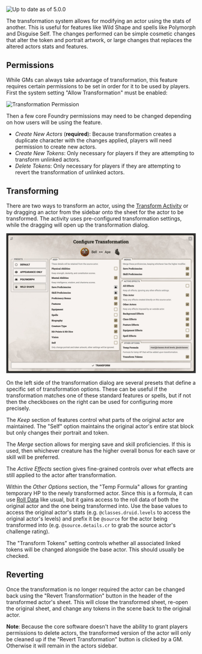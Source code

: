 ![Up to date as of 5.0.0](https://img.shields.io/static/v1?label=dnd5e&message=5.0.0&color=informational)

The transformation system allows for modifying an actor using the stats of another. This is useful for features like Wild Shape and spells like Polymorph and Disguise Self. The changes performed can be simple cosmetic changes that alter the token and portrait artwork, or large changes that replaces the altered actors stats and features.

## Permissions

While GMs can always take advantage of transformation, this feature requires certain permissions to be set in order for it to be used by players. First the system setting "Allow Transformation" must be enabled:

![Transformation Permission](https://raw.githubusercontent.com/foundryvtt/dnd5e/publish-wiki/wiki/images/transformation/transformation-permission.jpg)

Then a few core Foundry permissions may need to be changed depending on how users will be using the feature.

- *Create New Actors* (**required**): Because transformation creates a duplicate character with the changes applied, players will need permission to create new actors.
- *Create New Tokens*: Only necessary for players if they are attempting to transform unlinked actors.
- *Delete Tokens*: Only necessary for players if they are attempting to revert the transformation of unlinked actors.


## Transforming

There are two ways to transform an actor, using the [Transform Activity](Activity-Type-Transform.md) or by dragging an actor from the sidebar onto the sheet for the actor to be transformed. The activity uses pre-configured transformation settings, while the dragging will open up the transformation dialog.

![Transformation Dialog](https://raw.githubusercontent.com/foundryvtt/dnd5e/publish-wiki/wiki/images/transformation/transformation-dialog.jpg)

On the left side of the transformation dialog are several presets that define a specific set of transformation options. These can be useful if the transformation matches one of these standard features or spells, but if not then the checkboxes on the right can be used for configuring more precisely.

The *Keep* section of features control what parts of the original actor are maintained. The "Self" option maintains the original actor's entire stat block but only changes their portrait and token.

The *Merge* section allows for merging save and skill proficiencies. If this is used, then whichever creature has the higher overall bonus for each save or skill will be preferred.

The *Active Effects* section gives fine-grained controls over what effects are still applied to the actor after transformation.

Within the *Other Options* section, the "Temp Formula" allows for granting temporary HP to the newly transformed actor. Since this is a formula, it can use [Roll Data](Roll-Formulas.md) like usual, but it gains access to the roll data of both the original actor and the one being transformed into. Use the base values to access the original actor's stats (e.g. `@classes.druid.levels` to access the original actor's levels) and prefix it be `@source` for the actor being transformed into (e.g. `@source.details.cr` to grab the source actor's challenge rating).

The "Transform Tokens" setting controls whether all associated linked tokens will be changed alongside the base actor. This should usually be checked.


## Reverting

Once the transformation is no longer required the actor can be changed back using the "Revert Transformation" button in the header of the transformed actor's sheet. This will close the transformed sheet, re-open the original sheet, and change any tokens in the scene back to the original actor.

**Note**: Because the core software doesn't have the ability to grant players permissions to delete actors, the transformed version of the actor will only be cleaned up if the "Revert Transformation" button is clicked by a GM. Otherwise it will remain in the actors sidebar.
